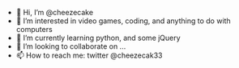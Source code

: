 - 👋 Hi, I’m @cheezecake
- 👀 I’m interested in video games, coding, and anything to do with computers 
- 🌱 I’m currently learning python, and some jQuery 
- 💞️ I’m looking to collaborate on ...
- 📫 How to reach me: twitter @cheezecak33 
